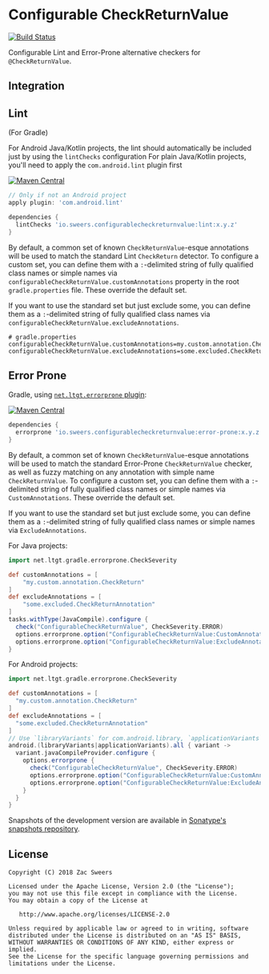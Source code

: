 Configurable CheckReturnValue
=========================================

[![Build Status](https://travis-ci.org/ZacSweers/configurablecheckreturnvalue.svg?branch=master)](https://travis-ci.org/ZacSweers/configurablecheckreturnvalue)

Configurable Lint and Error-Prone alternative checkers for `@CheckReturnValue`.

Integration
-----------

## Lint

(For Gradle)

For Android Java/Kotlin projects, the lint should automatically be included just by using the `lintChecks` configuration
For plain Java/Kotlin projects, you'll need to apply the `com.android.lint` plugin first

[![Maven Central](https://img.shields.io/maven-central/v/io.sweers.configurablecheckreturnvalue/lint.svg)](https://mvnrepository.com/artifact/io.sweers.configurablecheckreturnvalue/lint)
```groovy
// Only if not an Android project
apply plugin: 'com.android.lint'

dependencies {
  lintChecks 'io.sweers.configurablecheckreturnvalue:lint:x.y.z'
}
```

By default, a common set of known `CheckReturnValue`-esque annotations will be used to match the
standard Lint `CheckReturn` detector. To configure a custom set, you can define them with a `:`-delimited
string of fully qualified class names or simple names via `configurableCheckReturnValue.customAnnotations` property
in the root `gradle.properties` file. These override the default set. 
 
If you want to use the standard set but just exclude some, you can define them as a `:`-delimited string
of fully qualified class names via `configurableCheckReturnValue.excludeAnnotations`.

```properties
# gradle.properties
configurableCheckReturnValue.customAnnotations=my.custom.annotation.CheckReturn:another.annotation.CheckReturnTwo
configurableCheckReturnValue.excludeAnnotations=some.excluded.CheckReturnAnnotation
```

## Error Prone

Gradle, using [`net.ltgt.errorprone` plugin](https://github.com/tbroyer/gradle-errorprone-plugin):

[![Maven Central](https://img.shields.io/maven-central/v/io.sweers.configurablecheckreturnvalue/error-prone.svg)](https://mvnrepository.com/artifact/io.sweers.configurablecheckreturnvalue/error-prone)
```groovy
dependencies {
  errorprone 'io.sweers.configurablecheckreturnvalue:error-prone:x.y.z'
}
```

By default, a common set of known `CheckReturnValue`-esque annotations will be used to match the
standard Error-Prone `CheckReturnValue` checker, as well as fuzzy matching on any annotation with 
simple name `CheckReturnValue`. To configure a custom set, you can define them with a `:`-delimited
string of fully qualified class names or simple names via `CustomAnnotations`. These override the default
 set. 
 
If you want to use the standard set but just exclude some, you can define them as a `:`-delimited string
of fully qualified class names or simple names via `ExcludeAnnotations`.

For Java projects:
```groovy
import net.ltgt.gradle.errorprone.CheckSeverity

def customAnnotations = [
    "my.custom.annotation.CheckReturn"
]
def excludeAnnotations = [
    "some.excluded.CheckReturnAnnotation"
]
tasks.withType(JavaCompile).configure {
  check("ConfigurableCheckReturnValue", CheckSeverity.ERROR)
  options.errorprone.option("ConfigurableCheckReturnValue:CustomAnnotations", customAnnotations.join(":"))
  options.errorprone.option("ConfigurableCheckReturnValue:ExcludeAnnotations", excludeAnnotations.join(":"))
}
```

For Android projects:
```groovy
import net.ltgt.gradle.errorprone.CheckSeverity

def customAnnotations = [
  "my.custom.annotation.CheckReturn"
]
def excludeAnnotations = [
  "some.excluded.CheckReturnAnnotation"
]
// Use `libraryVariants` for com.android.library, `applicationVariants` for com.android.application
android.(libraryVariants|applicationVariants).all { variant ->
  variant.javaCompileProvider.configure {
    options.errorprone {
      check("ConfigurableCheckReturnValue", CheckSeverity.ERROR)
      options.errorprone.option("ConfigurableCheckReturnValue:CustomAnnotations", customAnnotations.join(":"))
      options.errorprone.option("ConfigurableCheckReturnValue:ExcludeAnnotations", excludeAnnotations.join(":"))
    }
  }
}
```

Snapshots of the development version are available in [Sonatype's snapshots repository][snapshots].

License
-------

    Copyright (C) 2018 Zac Sweers

    Licensed under the Apache License, Version 2.0 (the "License");
    you may not use this file except in compliance with the License.
    You may obtain a copy of the License at

       http://www.apache.org/licenses/LICENSE-2.0

    Unless required by applicable law or agreed to in writing, software
    distributed under the License is distributed on an "AS IS" BASIS,
    WITHOUT WARRANTIES OR CONDITIONS OF ANY KIND, either express or implied.
    See the License for the specific language governing permissions and
    limitations under the License.

 [snapshots]: https://oss.sonatype.org/content/repositories/snapshots/
